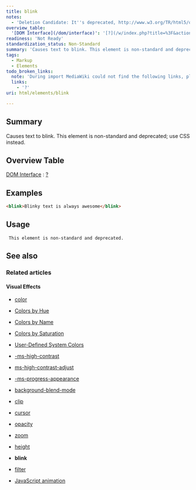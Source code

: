 ```yaml
---
title: blink
notes:
  - 'Deletion Candidate: It''s deprecated, http://www.w3.org/TR/html5/obsolete.html#non-conforming-features'
overview_table:
  '[DOM Interface](/dom/interface)': '[?](/w/index.php?title=%3F&action=edit&redlink=1)'
readiness: 'Not Ready'
standardization_status: Non-Standard
summary: 'Causes text to blink. This element is non-standard and deprecated; use CSS instead.'
tags:
  - Markup
  - Elements
todo_broken_links:
  note: 'During import MediaWiki could not find the following links, please fix and adjust this list.'
  links:
    - '?'
uri: html/elements/blink

---
```

## <span>Summary</span>

Causes text to blink. This element is non-standard and deprecated; use CSS instead.

## <span>Overview Table</span>

[DOM Interface](/dom/interface)
:   [?](/w/index.php?title=%3F&action=edit&redlink=1)

## <span>Examples</span>

``` html
<blink>Blinky text is always awesome</blink>
```

## <span>Usage</span>

     This element is non-standard and deprecated.

## <span>See also</span>

### <span>Related articles</span>

#### <span>Visual Effects</span>

-   [color](/css/color)

-   [Colors by Hue](/css/color/colors_by_hue)

-   [Colors by Name](/css/color/colors_by_name)

-   [Colors by Saturation](/css/color/colors_by_saturation)

-   [User-Defined System Colors](/css/color/user-defined_system_colors)

-   [-ms-high-contrast](/css/high_contrast_mode/properties/-ms-high-contrast)

-   [ms-high-contrast-adjust](/css/high_contrast_modeapis/properties/ms-high-contrast-adjust)

-   [-ms-progress-appearance](/css/properties/-ms-progress-appearance)

-   [background-blend-mode](/css/properties/background-blend-mode)

-   [clip](/css/properties/clip)

-   [cursor](/css/properties/cursor)

-   [opacity](/css/properties/opacity)

-   [zoom](/css/properties/zoom)

-   [height](/html/attributes/height)

-   **blink**

-   [filter](/svg/elements/filter)

-   [JavaScript animation](/tutorials/animation_in_javascript_2)

